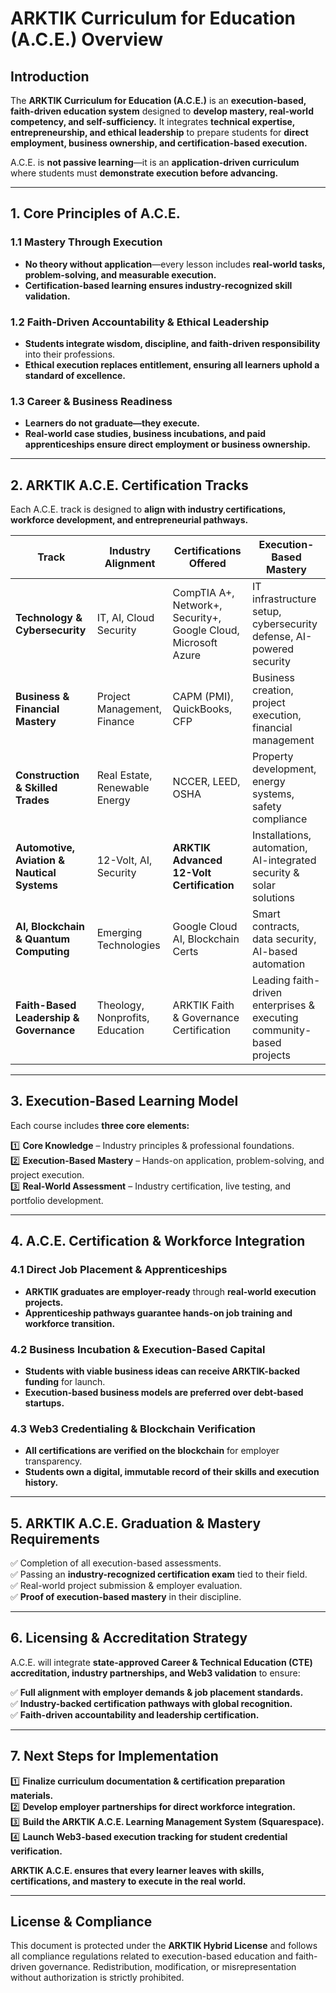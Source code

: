 # ARKTIK Curriculum for Education (A.C.E.) Overview  

## **Introduction**  
The **ARKTIK Curriculum for Education (A.C.E.)** is an **execution-based, faith-driven education system** designed to **develop mastery, real-world competency, and self-sufficiency.** It integrates **technical expertise, entrepreneurship, and ethical leadership** to prepare students for **direct employment, business ownership, and certification-based execution.**  

A.C.E. is **not passive learning**—it is an **application-driven curriculum** where students must **demonstrate execution before advancing.**  

---  

## **1. Core Principles of A.C.E.**  

### **1.1 Mastery Through Execution**  
- **No theory without application**—every lesson includes **real-world tasks, problem-solving, and measurable execution.**  
- **Certification-based learning ensures industry-recognized skill validation.**  

### **1.2 Faith-Driven Accountability & Ethical Leadership**  
- **Students integrate wisdom, discipline, and faith-driven responsibility** into their professions.  
- **Ethical execution replaces entitlement, ensuring all learners uphold a standard of excellence.**  

### **1.3 Career & Business Readiness**  
- **Learners do not graduate—they execute.**  
- **Real-world case studies, business incubations, and paid apprenticeships ensure direct employment or business ownership.**  

---  

## **2. ARKTIK A.C.E. Certification Tracks**  

Each A.C.E. track is designed to **align with industry certifications, workforce development, and entrepreneurial pathways.**  

| **Track** | **Industry Alignment** | **Certifications Offered** | **Execution-Based Mastery** |
|-----------|-----------------------|--------------------------|----------------------------|
| **Technology & Cybersecurity** | IT, AI, Cloud Security | CompTIA A+, Network+, Security+, Google Cloud, Microsoft Azure | IT infrastructure setup, cybersecurity defense, AI-powered security |
| **Business & Financial Mastery** | Project Management, Finance | CAPM (PMI), QuickBooks, CFP | Business creation, project execution, financial management |
| **Construction & Skilled Trades** | Real Estate, Renewable Energy | NCCER, LEED, OSHA | Property development, energy systems, safety compliance |
| **Automotive, Aviation & Nautical Systems** | 12-Volt, AI, Security | **ARKTIK Advanced 12-Volt Certification** | Installations, automation, AI-integrated security & solar solutions |
| **AI, Blockchain & Quantum Computing** | Emerging Technologies | Google Cloud AI, Blockchain Certs | Smart contracts, data security, AI-based automation |
| **Faith-Based Leadership & Governance** | Theology, Nonprofits, Education | ARKTIK Faith & Governance Certification | Leading faith-driven enterprises & executing community-based projects |

---  

## **3. Execution-Based Learning Model**  

Each course includes **three core elements:**  

1️⃣ **Core Knowledge** – Industry principles & professional foundations.  
2️⃣ **Execution-Based Mastery** – Hands-on application, problem-solving, and project execution.  
3️⃣ **Real-World Assessment** – Industry certification, live testing, and portfolio development.  

---  

## **4. A.C.E. Certification & Workforce Integration**  

### **4.1 Direct Job Placement & Apprenticeships**  
- **ARKTIK graduates are employer-ready** through **real-world execution projects.**  
- **Apprenticeship pathways guarantee hands-on job training and workforce transition.**  

### **4.2 Business Incubation & Execution-Based Capital**  
- **Students with viable business ideas can receive ARKTIK-backed funding** for launch.  
- **Execution-based business models are preferred over debt-based startups.**  

### **4.3 Web3 Credentialing & Blockchain Verification**  
- **All certifications are verified on the blockchain** for employer transparency.  
- **Students own a digital, immutable record of their skills and execution history.**  

---  

## **5. ARKTIK A.C.E. Graduation & Mastery Requirements**  

✅ Completion of all execution-based assessments.  
✅ Passing an **industry-recognized certification exam** tied to their field.  
✅ Real-world project submission & employer evaluation.  
✅ **Proof of execution-based mastery** in their discipline.  

---  

## **6. Licensing & Accreditation Strategy**  

A.C.E. will integrate **state-approved Career & Technical Education (CTE) accreditation, industry partnerships, and Web3 validation** to ensure:  

✅ **Full alignment with employer demands & job placement standards.**  
✅ **Industry-backed certification pathways with global recognition.**  
✅ **Faith-driven accountability and leadership certification.**  

---  

## **7. Next Steps for Implementation**  

1️⃣ **Finalize curriculum documentation & certification preparation materials.**  
2️⃣ **Develop employer partnerships for direct workforce integration.**  
3️⃣ **Build the ARKTIK A.C.E. Learning Management System (Squarespace).**  
4️⃣ **Launch Web3-based execution tracking for student credential verification.**  

**ARKTIK A.C.E. ensures that every learner leaves with skills, certifications, and mastery to execute in the real world.**  

---  

## **License & Compliance**  

This document is protected under the **ARKTIK Hybrid License** and follows all compliance regulations related to execution-based education and faith-driven governance. Redistribution, modification, or misrepresentation without authorization is strictly prohibited.  
